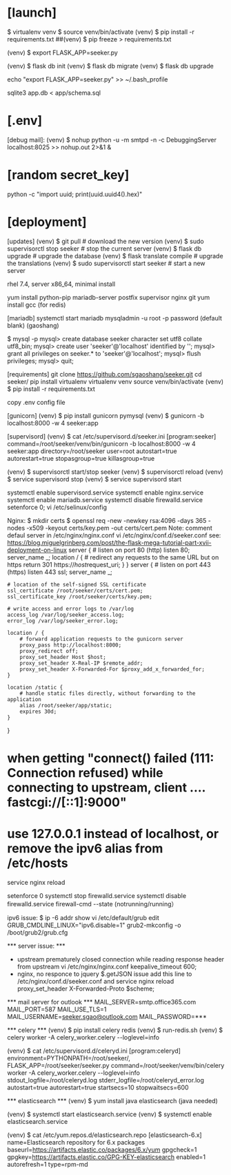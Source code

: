 # [launch]
$ virtualenv venv
$ source venv/bin/activate
(venv) $ pip install -r requirements.txt ##(venv) $ pip freeze > requirements.txt

(venv) $ export FLASK_APP=seeker.py

(venv) $ flask db init
(venv) $ flask db migrate
(venv) $ flask db upgrade

echo "export FLASK_APP=seeker.py" >> ~/.bash_profile

sqlite3 app.db < app/schema.sql

# [.env]
[debug mail]:
(venv) $ nohup python -u -m smtpd -n -c DebuggingServer localhost:8025 >> nohup.out 2>&1 &

# [random secret_key]
python -c "import uuid; print(uuid.uuid4().hex)"

# [deployment]
[updates]
(venv) $ git pull                              # download the new version
(venv) $ sudo supervisorctl stop seeker        # stop the current server
(venv) $ flask db upgrade                      # upgrade the database
(venv) $ flask translate compile               # upgrade the translations
(venv) $ sudo supervisorctl start seeker       # start a new server

rhel 7.4, server x86_64, minimal install

yum install python-pip mariadb-server postfix supervisor nginx git
yum install gcc (for redis)

[mariadb]
systemctl start mariadb
mysqladmin -u root -p password (default blank) (gaoshang)

$ mysql -p
mysql> create database seeker character set utf8 collate utf8_bin;
mysql> create user 'seeker'@'localhost' identified by '****<db-password>****';
mysql> grant all privileges on seeker.* to 'seeker'@'localhost';
mysql> flush privileges;
mysql> quit;

[requirements]
git clone https://github.com/sgaoshang/seeker.git
cd seeker/
pip install virtualenv
virtualenv venv
source venv/bin/activate
(venv) $ pip install -r requirements.txt

copy .env config file

[gunicorn]
(venv) $ pip install gunicorn pymysql
(venv) $ gunicorn -b localhost:8000 -w 4 seeker:app

[supervisord]
(venv) $ cat /etc/supervisord.d/seeker.ini
[program:seeker]
command=/root/seeker/venv/bin/gunicorn -b localhost:8000 -w 4 seeker:app
directory=/root/seeker
user=root
autostart=true
autorestart=true
stopasgroup=true
killasgroup=true

(venv) $ supervisorctl start/stop seeker
(venv) $ supervisorctl reload
(venv) $ service supervisord stop
(venv) $ service supervisord start

systemctl enable supervisord.service
systemctl enable nginx.service
systemctl enable mariadb.service
systemctl disable firewalld.service
setenforce 0; vi /etc/selinux/config

Nginx:
$ mkdir certs
$ openssl req -new -newkey rsa:4096 -days 365 -nodes -x509 -keyout certs/key.pem -out certs/cert.pem
Note: comment defaul server in /etc/nginx/nginx.conf
vi /etc/nginx/conf.d/seeker.conf see: https://blog.miguelgrinberg.com/post/the-flask-mega-tutorial-part-xvii-deployment-on-linux
server {
    # listen on port 80 (http)
    listen 80;
    server_name _;
    location / {
        # redirect any requests to the same URL but on https
        return 301 https://$host$request_uri;
    }
}
server {
    # listen on port 443 (https)
    listen 443 ssl;
    server_name _;

    # location of the self-signed SSL certificate
    ssl_certificate /root/seeker/certs/cert.pem;
    ssl_certificate_key /root/seeker/certs/key.pem;

    # write access and error logs to /var/log
    access_log /var/log/seeker_access.log;
    error_log /var/log/seeker_error.log;

    location / {
        # forward application requests to the gunicorn server
        proxy_pass http://localhost:8000;
        proxy_redirect off;
        proxy_set_header Host $host;
        proxy_set_header X-Real-IP $remote_addr;
        proxy_set_header X-Forwarded-For $proxy_add_x_forwarded_for;
    }

    location /static {
        # handle static files directly, without forwarding to the application
        alias /root/seeker/app/static;
        expires 30d;
    }
}
# when getting "connect() failed (111: Connection refused) while connecting to upstream, client .... fastcgi://[::1]:9000"
# use 127.0.0.1 instead of localhost, or remove the ipv6 alias from /etc/hosts

service nginx reload

setenforce 0
systemctl stop firewalld.service
systemctl disable firewalld.service
firewall-cmd --state (notrunning/running）

ipv6 issue:
$ ip -6 addr show
vi /etc/default/grub
edit GRUB_CMDLINE_LINUX="ipv6.disable=1"
grub2-mkconfig -o /boot/grub2/grub.cfg

*** server issue: ***
* upstream prematurely closed connection while reading response header from upstream
vi /etc/nginx/nginx.conf
  keepalive_timeout   600;
* nginx, no responce to jquery $.getJSON issue
add this line to /etc/nginx/conf.d/seeker.conf and service nginx reload
  proxy_set_header X-Forwarded-Proto $scheme;

*** mail server for outlook ***
MAIL_SERVER=smtp.office365.com
MAIL_PORT=587
MAIL_USE_TLS=1
MAIL_USERNAME=seeker.sgao@outlook.com
MAIL_PASSWORD=***

*** celery ***
(venv) $ pip install celery redis
(venv) $ run-redis.sh
(venv) $ celery worker -A celery_worker.celery --loglevel=info

(venv) $ cat /etc/supervisord.d/celeryd.ini 
[program:celeryd]
environment=PYTHONPATH=/root/seeker/, FLASK_APP=/root/seeker/seeker.py
command=/root/seeker/venv/bin/celery worker -A celery_worker.celery --loglevel=info
stdout_logfile=/root/celeryd.log
stderr_logfile=/root/celeryd_error.log
autostart=true
autorestart=true
startsecs=10
stopwaitsecs=600

*** elasticsearch ***
(venv) $ yum install java elasticsearch (java needed)

(venv) $ systemctl start elasticsearch.service
(venv) $ systemctl enable elasticsearch.service

(venv) $ cat /etc/yum.repos.d/elasticsearch.repo
[elasticsearch-6.x]
name=Elasticsearch repository for 6.x packages
baseurl=https://artifacts.elastic.co/packages/6.x/yum
gpgcheck=1
gpgkey=https://artifacts.elastic.co/GPG-KEY-elasticsearch
enabled=1
autorefresh=1
type=rpm-md